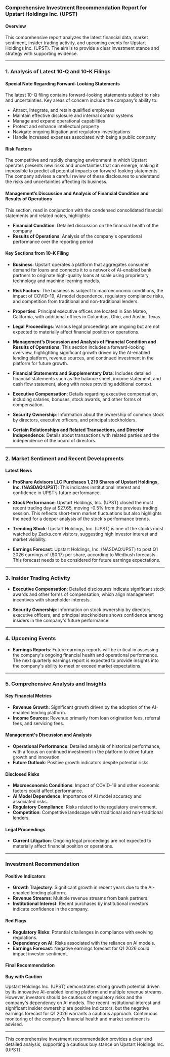 ### Comprehensive Investment Recommendation Report for Upstart Holdings Inc. (UPST)

#### Overview

This comprehensive report analyzes the latest financial data, market sentiment, insider trading activity, and upcoming events for Upstart Holdings Inc. (UPST). The aim is to provide a clear investment stance and strategy with supporting evidence. 

---

### 1. Analysis of Latest 10-Q and 10-K Filings

#### Special Note Regarding Forward-Looking Statements

The latest 10-Q filing contains forward-looking statements subject to risks and uncertainties. Key areas of concern include the company's ability to:

- Attract, integrate, and retain qualified employees
- Maintain effective disclosure and internal control systems
- Manage and expand operational capabilities
- Protect and enhance intellectual property
- Navigate ongoing litigation and regulatory investigations
- Handle increased expenses associated with being a public company

#### Risk Factors

The competitive and rapidly changing environment in which Upstart operates presents new risks and uncertainties that can emerge, making it impossible to predict all potential impacts on forward-looking statements. The company advises a careful review of these disclosures to understand the risks and uncertainties affecting its business.

#### Management’s Discussion and Analysis of Financial Condition and Results of Operations

This section, read in conjunction with the condensed consolidated financial statements and related notes, highlights:

- **Financial Condition**: Detailed discussion on the financial health of the company
- **Results of Operations**: Analysis of the company's operational performance over the reporting period

#### Key Sections from 10-K Filing

- **Business**: Upstart operates a platform that aggregates consumer demand for loans and connects it to a network of AI-enabled bank partners to originate high-quality loans at scale using proprietary technology and machine learning models.
  
- **Risk Factors**: The business is subject to macroeconomic conditions, the impact of COVID-19, AI model dependence, regulatory compliance risks, and competition from traditional and non-traditional lenders.
  
- **Properties**: Principal executive offices are located in San Mateo, California, with additional offices in Columbus, Ohio, and Austin, Texas.
  
- **Legal Proceedings**: Various legal proceedings are ongoing but are not expected to materially affect financial position or operations.
  
- **Management’s Discussion and Analysis of Financial Condition and Results of Operations**: This section includes a forward-looking overview, highlighting significant growth driven by the AI-enabled lending platform, revenue sources, and continued investment in the platform for future growth.

- **Financial Statements and Supplementary Data**: Includes detailed financial statements such as the balance sheet, income statement, and cash flow statement, along with notes providing additional context.

- **Executive Compensation**: Details regarding executive compensation, including salaries, bonuses, stock awards, and other forms of compensation.

- **Security Ownership**: Information about the ownership of common stock by directors, executive officers, and principal stockholders.

- **Certain Relationships and Related Transactions, and Director Independence**: Details about transactions with related parties and the independence of the board of directors.

---

### 2. Market Sentiment and Recent Developments

#### Latest News

- **ProShare Advisors LLC Purchases 1,219 Shares of Upstart Holdings, Inc. (NASDAQ:UPST)**: This indicates institutional interest and confidence in UPST’s future performance.
  
- **Stock Performance**: Upstart Holdings, Inc. (UPST) closed the most recent trading day at $27.65, moving -0.5% from the previous trading session. This reflects short-term market fluctuations but also highlights the need for a deeper analysis of the stock's performance trends.
  
- **Trending Stock**: Upstart Holdings, Inc. (UPST) is one of the stocks most watched by Zacks.com visitors, suggesting high investor interest and market visibility.
  
- **Earnings Forecast**: Upstart Holdings, Inc. (NASDAQ:UPST) to post Q1 2026 earnings of ($0.17) per share, according to Wedbush forecasts. This forecast needs to be considered for future earnings expectations.

---

### 3. Insider Trading Activity

- **Executive Compensation**: Detailed disclosures indicate significant stock awards and other forms of compensation, which align management incentives with shareholder interests.
  
- **Security Ownership**: Information on stock ownership by directors, executive officers, and principal stockholders shows confidence among insiders in the company's future performance.

---

### 4. Upcoming Events

- **Earnings Reports**: Future earnings reports will be critical in assessing the company's ongoing financial health and operational performance. The next quarterly earnings report is expected to provide insights into the company's ability to meet or exceed market expectations.

---

### 5. Comprehensive Analysis and Insights

#### Key Financial Metrics

- **Revenue Growth**: Significant growth driven by the adoption of the AI-enabled lending platform.
- **Income Sources**: Revenue primarily from loan origination fees, referral fees, and servicing fees.

#### Management's Discussion and Analysis

- **Operational Performance**: Detailed analysis of historical performance, with a focus on continued investment in the platform to drive future growth and innovation.
- **Future Outlook**: Positive growth indicators despite potential risks.

#### Disclosed Risks

- **Macroeconomic Conditions**: Impact of COVID-19 and other economic factors could affect performance.
- **AI Model Dependence**: Importance of AI model accuracy and associated risks.
- **Regulatory Compliance**: Risks related to the regulatory environment.
- **Competition**: Competitive landscape with traditional and non-traditional lenders.

#### Legal Proceedings

- **Current Litigation**: Ongoing legal proceedings are not expected to materially affect financial position or operations.

---

### Investment Recommendation

#### Positive Indicators

- **Growth Trajectory**: Significant growth in recent years due to the AI-enabled lending platform.
- **Revenue Streams**: Multiple revenue streams from bank partners.
- **Institutional Interest**: Recent purchases by institutional investors indicate confidence in the company.

#### Red Flags

- **Regulatory Risks**: Potential challenges in compliance with evolving regulations.
- **Dependency on AI**: Risks associated with the reliance on AI models.
- **Earnings Forecast**: Negative earnings forecast for Q1 2026 could impact investor sentiment.

#### Final Recommendation

**Buy with Caution**

Upstart Holdings Inc. (UPST) demonstrates strong growth potential driven by its innovative AI-enabled lending platform and multiple revenue streams. However, investors should be cautious of regulatory risks and the company's dependency on AI models. The recent institutional interest and significant insider ownership are positive indicators, but the negative earnings forecast for Q1 2026 warrants a cautious approach. Continuous monitoring of the company's financial health and market sentiment is advised.

---

This comprehensive investment recommendation provides a clear and detailed analysis, supporting a cautious buy stance on Upstart Holdings Inc. (UPST).